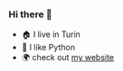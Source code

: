 ### Hi there 👋

- :house: I live in Turin
- :snake: I like Python
- :earth_africa: check out [my website](https://hersel.it)
